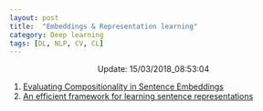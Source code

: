 ```yaml
---
layout: post
title:  "Embeddings & Representation learning"
category: Deep learning
tags: [DL, NLP, CV, CL]
---
```






<center> Update: 15/03/2018_08:53:04</center>

  	
1. [ Evaluating Compositionality in Sentence Embeddings](https://rawgit.com/elbayadm/PaperNotes/master/notes/embeddings/2018-Evaluating-Compositionality-in-Sentence-Embeddings.html)
2. [ An efficient framework for learning sentence representations](https://rawgit.com/elbayadm/PaperNotes/master/notes/embeddings/2018-An-efficient-framework-for-learning-sentence-representations.html)
